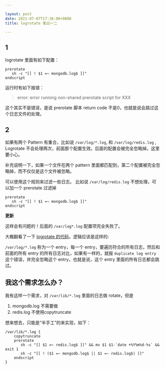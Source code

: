 ```yaml
---

layout: post
date: 2021-07-07T17:36:00+0800
title: logrotate 笔记一二

---
```


## 1

logrotate 里面有如下配置：

```
prerotate
   sh -c "[[ ! $1 =~ mongodb.log$ ]]"
endscript
```

运行时有如下报错：

> error: error running non-shared prerotate script for XXX

这个其实不是错误，是说 prerotate 脚本 return code 不是0，也就是说会跳过这个日志文件的处理。

## 2

如果有两个 Pattern 有重合，比如说 `/var/log/*.log`, 和 `/var/log/redis.log` , Logrotate 不会处理两次，前面那个配置生效。后面的配置会被完全忽略掉。这里要小心。

补充说明一下，如果一个文件在两个 pattern 里面都匹配到，第二个配置被完全忽略掉，而不仅仅是这个文件被忽略。

可以使用这个规则来过滤一些日志。 比如说 `/var/log/redis.log` 不想处理，可以加一个 prerotate 过滤掉

```
prerotate
   sh -c "[[ ! $1 =~ mongodb.log$ ]]"
endscript
```

**更新**

这样会有问题的！后面的 `/var/log*.log` 配置项完全失败了。

大概翻看了一下 [logrotate 的代码](https://github.com/logrotate/logrotate/blob/7b65ecda9a22ce1c57207e38163e20a69b95794b/config.c#L1847)，逻辑应该是这样的:

`/var/log/*.log` 称为一个 entry，每一个 entry，要遍历符合的所有日志，然后和前面的所有 entry 的所有日志对比，如果有一样的，就报 `duplicate log entry` 这个错误，并完全忽略这个 entry，也就是说，这个 entry 里面的所有日志都会跳过。

## 我这个需求怎么办？

我有这样一个需求，对 `/var/lib/*.log` 里面的日志做 rotate，但是

1. mongodb.log 不需要做
2. redis.log 不使用copytruncate

想来想去，只能是“半手工”的来实现，如下：

```
/var/lib/*.log {
    copytruncate
    prerotate
       sh -c "[[ $1 =~ redis.log$ ]]" && mv $1 $1-`date +%Y%m%d-%s` && exit 1
       sh -c "[[ ! ($1 =~ mongodb.log$ || $1 =~ redis.log$) ]]"
    endscript
}
```
